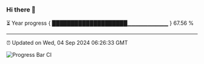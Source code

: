 ### Hi there 👋

⏳ Year progress { ████████████████████▁▁▁▁▁▁▁▁▁▁ } 67.56 %

---

⏰ Updated on Wed, 04 Sep 2024 06:26:33 GMT

![Progress Bar CI](https://github.com/liununu/liununu/workflows/Progress%20Bar%20CI/badge.svg)
